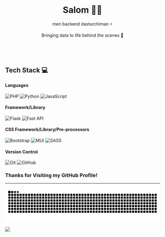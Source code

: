 <h1 align="center"> Salom 👋🏻</br> 
</h1>
<p align="center">men backend dasturchiman ⚡</p>
<p align="center">Bringing data to life behind the scenes 🚀</p>
<p align="center"> 
 <a href="https://." target="_blank"><img alt="" src="https://img.shields.io/badge/Portfolio-000?logo=vercel&logoColor=yellow&style=for-the-badge" style="vertical-align:center" /></a>
<a href="https://linkedin.com/in/" target="_blank"><img alt="" src="https://img.shields.io/badge/LinkedIn-000?logo=linkedin&logoColor=0A66C2&style=for-the-badge" style="vertical-align:center" /></a>
<a href="https://instagram.com/" target="_blank"><img alt="" src="https://img.shields.io/badge/Instagram-000?style=for-the-badge&logo=Instagram&logoColor=E4405F" style="vertical-align:center" /></a></p>
<p align="center">
   <a href="https://www.buymeacoffee.com/" target="_blank"><img alt="" src="https://img.shields.io/badge/Donate-BuyMeACoffee-ffdd00?style=for-the-badge&logo=buy-me-a-coffee&logoColor=yellow" style="vertical-align:center" /></a>
<a href="https://ko-fi.com/" target="_blank"><img alt="" src="https://img.shields.io/badge/Donate-Ko--fi-F16061?style=for-the-badge&logo=ko-fi&logoColor=red" style="vertical-align:center" /></a>
</p>

## Tech Stack 💻
#### Languages
![PHP](https://img.shields.io/badge/-PHP-000?style=for-the-badge&logo=php)
![Python](https://img.shields.io/badge/-Python-000?style=for-the-badge&logo=python)
![JavaScript](https://img.shields.io/badge/-JavaScript-000?style=for-the-badge&logo=javascript)

#### Framework/Library
![Flask](https://img.shields.io/badge/-Flask-000?style=for-the-badge&logo=flask)
![Fast API](https://img.shields.io/badge/-FastAPI-000?style=for-the-badge&logo=fastapi)

#### CSS Framework/Library/Pre-processors
![Bootstrap](https://img.shields.io/badge/-Bootstrap-000?style=for-the-badge&logo=bootstrap)
![MUI](https://img.shields.io/badge/-MUI-000?style=for-the-badge&logo=mui)
![SASS](https://img.shields.io/badge/-SASS-000?style=for-the-badge&logo=sass)

#### Version Control
![Git](https://img.shields.io/badge/-Git-000?style=for-the-badge&logo=git)
![GitHub](https://img.shields.io/badge/-GitHub-000?style=for-the-badge&logo=github)


<!--
## Current GitHub Stats 📊
![Stats](https://github-readme-stats.vercel.app/api?username=icodernet&theme=dark&hide_border=false&include_all_commits=false&count_private=false)
![Langs](https://github-readme-stats.vercel.app/api/top-langs/?username=icodernet&theme=dark&hide_border=false&include_all_commits=false&count_private=false&layout=compact)
> Check Commits below, GitHub stats are sometimes inaccurate due to caching. 
-->

### Thanks for Visiting my GitHub Profile!

---
<p align="center">
<img src="https://github.com/VishwaGauravIn/VishwaGauravIn/blob/output/github-contribution-grid-snake.svg">
</p>

[![](https://visitcount.itsvg.in/api?id=icodernet&pretty=true&icon=5&color=12)](https://visitcount.itsvg.in)
